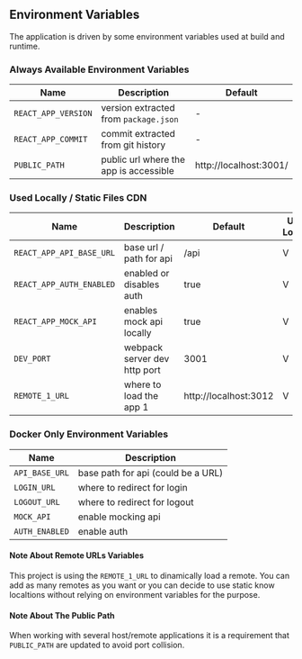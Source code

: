## Environment Variables

The application is driven by some environment variables used at build and runtime.


### Always Available Environment Variables

| Name | Description | Default |
|---|---|---|
| `REACT_APP_VERSION` | version extracted from `package.json` | - |
| `REACT_APP_COMMIT` | commit extracted from git history | - |
| `PUBLIC_PATH` | public url where the app is accessible | http://localhost:3001/ |

### Used Locally / Static Files CDN

| Name | Description | Default | Used Locally | Used In A Deployment
|---|---|---|---|---|
| `REACT_APP_API_BASE_URL` | base url / path for api | /api | V | ? |
| `REACT_APP_AUTH_ENABLED` | enabled or disables auth | true | V | ? |
| `REACT_APP_MOCK_API` |  enables mock api locally | true | V | ? |
| `DEV_PORT` | webpack server dev http port | 3001 | V |   |
| `REMOTE_1_URL` | where to load the app 1 | http://localhost:3012 | V | V |

### Docker Only Environment Variables

| Name | Description |
|---|---|
| `API_BASE_URL` | base path for api (could be a URL) |
| `LOGIN_URL` | where to redirect for login |
| `LOGOUT_URL` | where to redirect for logout |
| `MOCK_API` | enable mocking api |
| `AUTH_ENABLED` | enable auth |

#### Note About Remote URLs Variables

This project is using the `REMOTE_1_URL` to dinamically load a remote. You can add as many remotes as you want or you can decide to use static know localtions without relying on environment variables for the purpose.

#### Note About The Public Path

When working with several host/remote applications it is a requirement that
`PUBLIC_PATH` are updated to avoid port collision.